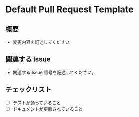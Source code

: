 # Default Pull Request Template

## 概要

- 変更内容を記述してください。

## 関連する Issue

- 関連する Issue 番号を記述してください。

## チェックリスト

- [ ] テストが通っていること
- [ ] ドキュメントが更新されていること

